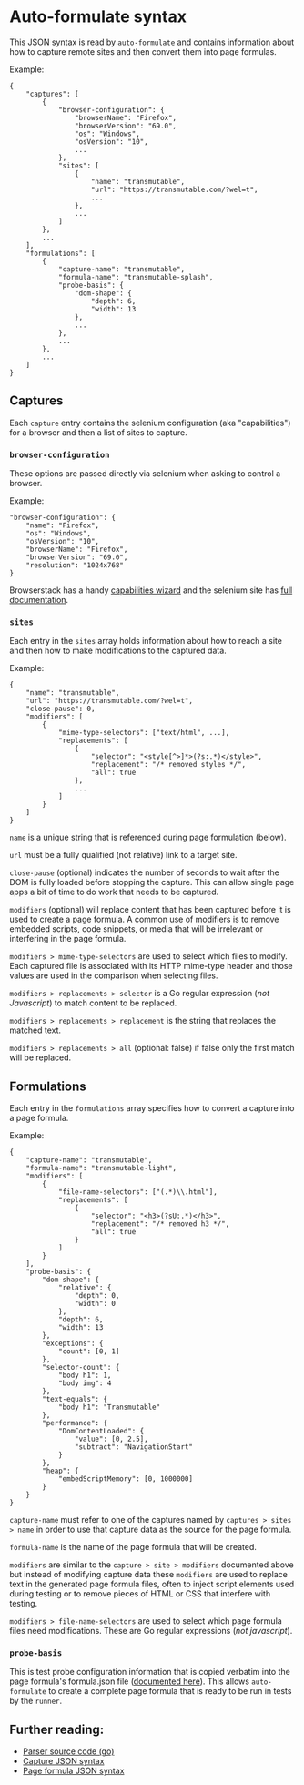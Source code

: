 # Auto-formulate syntax

This JSON syntax is read by `auto-formulate` and contains information about how to capture remote sites and then convert them into page formulas.

Example:

	{
		"captures": [
			{
				"browser-configuration": {
					"browserName": "Firefox",
					"browserVersion": "69.0",
					"os": "Windows",
					"osVersion": "10",
					...
				},
				"sites": [
					{
						"name": "transmutable",
						"url": "https://transmutable.com/?wel=t",
						...
					},
					...
				]
			},
			...
		],
		"formulations": [
			{
				"capture-name": "transmutable",
				"formula-name": "transmutable-splash",
				"probe-basis": {
					"dom-shape": {
						"depth": 6,
						"width": 13
					},
					...
				},
				...
			},
			...
		]
	}

## Captures

Each `capture` entry contains the selenium configuration (aka "capabilities") for a browser and then a list of sites to capture.

### `browser-configuration`

These options are passed directly via selenium when asking to control a browser.

Example:

	"browser-configuration": {
		"name": "Firefox",
		"os": "Windows",
		"osVersion": "10",
		"browserName": "Firefox",
		"browserVersion": "69.0",
		"resolution": "1024x768"
	}

Browserstack has a handy [capabilities wizard](https://www.browserstack.com/automate/capabilities) and the selenium site has [full documentation](https://github.com/SeleniumHQ/selenium/wiki/DesiredCapabilities).

### `sites`

Each entry in the `sites` array holds information about how to reach a site and then how to make modifications to the captured data.

Example:

	{
		"name": "transmutable",
		"url": "https://transmutable.com/?wel=t",
		"close-pause": 0,
		"modifiers": [
			{
				"mime-type-selectors": ["text/html", ...],
				"replacements": [
					{
						"selector": "<style[^>]*>(?s:.*)</style>",
						"replacement": "/* removed styles */",
						"all": true
					},
					...
				]
			}
		]
	}

`name` is a unique string that is referenced during page formulation (below).

`url` must be a fully qualified (not relative) link to a target site.

`close-pause` (optional) indicates the number of seconds to wait after the DOM is fully loaded before stopping the capture. This can allow single page apps a bit of time to do work that needs to be captured.

`modifiers` (optional) will replace content that has been captured before it is used to create a page formula. A common use of modifiers is to remove embedded scripts, code snippets, or media that will be irrelevant or interfering in the page formula.

`modifiers > mime-type-selectors` are used to select which files to modify. Each captured file is associated with its HTTP mime-type header and those values are used in the comparison when selecting files.

`modifiers > replacements > selector` is a Go regular expression (*not Javascript*) to match content to be replaced.

`modifiers > replacements > replacement` is the string that replaces the matched text.

`modifiers > replacements > all` (optional: false) if false only the first match will be replaced.

## Formulations

Each entry in the `formulations` array specifies how to convert a capture into a page formula.

Example: 

	{
		"capture-name": "transmutable",
		"formula-name": "transmutable-light",
		"modifiers": [
			{
				"file-name-selectors": ["(.*)\\.html"],
				"replacements": [
					{
						"selector": "<h3>(?sU:.*)</h3>",
						"replacement": "/* removed h3 */",
						"all": true
					}
				]
			}
		],
		"probe-basis": {
			"dom-shape": {
				"relative": {
					"depth": 0,
					"width": 0
				},
				"depth": 6,
				"width": 13
			},
			"exceptions": {
				"count": [0, 1]
			},
			"selector-count": {
				"body h1": 1,
				"body img": 4
			},
			"text-equals": {
				"body h1": "Transmutable"
			},
			"performance": {
				"DomContentLoaded": {
					"value": [0, 2.5],
					"subtract": "NavigationStart"
				}
			},
			"heap": {
				"embedScriptMemory": [0, 1000000]
			}
		}
	}

`capture-name` must refer to one of the captures named by `captures > sites > name` in order to use that capture data as the source for the page formula.

`formula-name` is the name of the page formula that will be created.

`modifiers` are similar to the `capture > site > modifiers` documented above but instead of modifying capture data these `modifiers` are used to replace text in the generated page formula files, often to inject script elements used during testing or to remove pieces of HTML or CSS that interfere with testing. 

`modifiers > file-name-selectors` are used to select which page formula files need modifications. These are Go regular expressions (*not javascript*).

### `probe-basis`

This is test probe configuration information that is copied verbatim into the page formula's formula.json file ([documented here](PAGE_FORMULA_SYNTAX.md)). This allows `auto-formulate` to create a complete page formula that is ready to be run in tests by the `runner`.

## Further reading:
- [Parser source code (go)](https://github.com/cowpaths/web-embed-lab/blob/master/go/src/wel/formulas/auto-formulas.go)
- [Capture JSON syntax](./CAPTURE_SYNTAX.md)
- [Page formula JSON syntax](./PAGE_FORMULA_SYNTAX.md)
